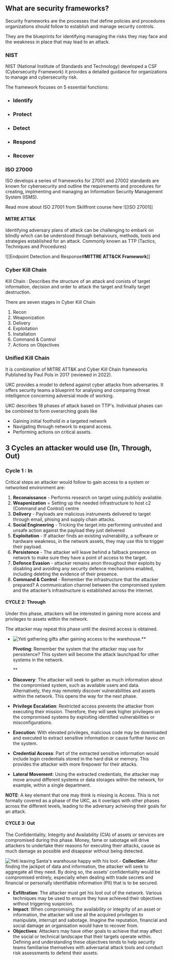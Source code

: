 ## What are security frameworks?

Security frameworks are the processes that define policies and procedures organizations should follow to establish and manage security controls.

They are the blueprints for identifying managing the risks they may face and the weakness in place that may lead to an attack.

### NIST

NIST (National Institute of Standards and Technology) developed a CSF (Cybersecurity Framework) it provides a detailed guidance for organizations to manage and cybersecurity risk.

The framework focuses on 5 essential functions:
+ ### Identify
+ ### Protect
+ ### Detect
+ ### Respond
+ ### Recover

### ISO 27000

ISO develops a series of frameworks for 27001 and 27002 standards are known for cybersecurity and outline the requirements and procedures for creating, implmenting and managing an Information Security Management System (ISMS).

Read more about ISO 27001 from Skillfront course here ![[ISO 27001]]

#### MITRE ATT&K

 Identifying adversary plans of attack can be challenging to embark on blindly which can be understood through behaivours, methods, tools and strategies established for an attack. Commonly known as TTP (Tactics, Techniques and Procedures)

![[Endpoint Detection and Response#**MITTRE ATT&CK Framework**]]
 
### Cyber Kill Chain

Kill Chain : Describes the structure of an attack and conists of target information, decision and order to attack the target and finally target destruction.

There are seven stages in Cyber Kill Chain
1. Recon
2. Weaponization
3. Delivery
4. Exploitation
5. Installation
6. Command & Control
7. Actions on Objectives

### Unified Kill Chain

It is combination of MITRE ATT&K and Cyber Kill Chain frameworks Published by Paul Pols in 2017 (reviewed in 2022).

UKC provides a model to defend against cyber attacks from adversaries. It offers security teams a blueprint for analysing and comparing threat intelligence concerning adversial mode of working.

UKC describes 18 phases of attack based on TTP's. Individual phases can be combined to form overarching goals like 
+ Gaining initial foothold in a targeted network
+ Navigating through network to expand access.
+ Performing actions on critical assets.

## 3 Cycles an attacker would use (In, Through, Out)

### Cycle 1 : In

Critical steps an attacker would follow to gain access to a system or networked environment are:
1. **Reconaissance** - Performs research on target using publicly available.
2. **Weaponization** = Setting up the needed infrastructure to host c2 (Command and Control) centre
3. **Delivery** - Payloads are malicious instruments delivered to target through email, phising and supply chain attacks.
4. **Social Engineering** - Tricking the target into performing untrusted and unsafe action against the payload they just delivered
5. **Exploitation** - If attacker finds an existing vulnerability, a software or hardware weakness, in the network assets, they may use this to trigger their payload.
6. **Persistence** - The attacker will leave behind a fallback presence on network to make sure they have a point of access to the target.
7. **Defence Evasion** - attacker remains anon throughout their exploits by disabling and avoiding any security defence mechanisms enabled, including deleting the evidence of their presence.
8. **Command & Control** - Remember the infrastructure that the attacker prepared? A communication channel between the compromised system and the attacker’s infrastructure is established across the internet.

#### CYCLE 2: Through

Under this phase, attackers will be interested in gaining more access and privileges to assets within the network.

The attacker may repeat this phase until the desired access is obtained.

-   ![Yeti gathering gifts after gaining access to the warehouse.](https://tryhackme-images.s3.amazonaws.com/user-uploads/5fc2847e1bbebc03aa89fbf2/room-content/e39706bbb1ce71dce5da3b93343722f5.png)**
    
    **Pivoting**: Remember the system that the attacker may use for persistence? This system will become the attack launchpad for other systems in the network.
    
    **
-   **Discovery**: The attacker will seek to gather as much information about the compromised system, such as available users and data. Alternatively, they may remotely discover vulnerabilities and assets within the network. This opens the way for the next phase.
-   **Privilege Escalation**: Restricted access prevents the attacker from executing their mission. Therefore, they will seek higher privileges on the compromised systems by exploiting identified vulnerabilities or misconfigurations.
-   **Execution**: With elevated privileges, malicious code may be downloaded and executed to extract sensitive information or cause further havoc on the system.
-   **Credential Access**: Part of the extracted sensitive information would include login credentials stored in the hard disk or memory. This provides the attacker with more firepower for their attacks.
-   **Lateral Movement**: Using the extracted credentials, the attacker may move around different systems or data storages within the network, for example, within a single department.

**NOTE**: A key element that one may think is missing is Access. This is not formally covered as a phase of the UKC, as it overlaps with other phases across the different levels, leading to the adversary achieving their goals for an attack.

#### CYCLE 3: Out

The Confidentiality, Integrity and Availability (CIA) of assets or services are compromised during this phase. Money, fame or sabotage will drive attackers to undertake their reasons for executing their attacks, cause as much damage as possible and disappear without being detected.

![Yeti leaving Santa's warehouse happy with his loot.](https://tryhackme-images.s3.amazonaws.com/user-uploads/5fc2847e1bbebc03aa89fbf2/room-content/e2e5af4067e65918c2ce6827143cecb6.png)-   **Collection**: After finding the jackpot of data and information, the attacker will seek to aggregate all they need. By doing so, the assets’ confidentiality would be compromised entirely, especially when dealing with trade secrets and financial or personally identifiable information (PII) that is to be secured.
-   **Exfiltration**: The attacker must get his loot out of the network. Various techniques may be used to ensure they have achieved their objectives without triggering suspicion.
-   **Impact**: When compromising the availability or integrity of an asset or information, the attacker will use all the acquired privileges to manipulate, interrupt and sabotage. Imagine the reputation, financial and social damage an organisation would have to recover from.
-   **Objectives**: Attackers may have other goals to achieve that may affect the social or technical landscape that their targets operate within. Defining and understanding these objectives tends to help security teams familiarise themselves with adversarial attack tools and conduct risk assessments to defend their assets.
